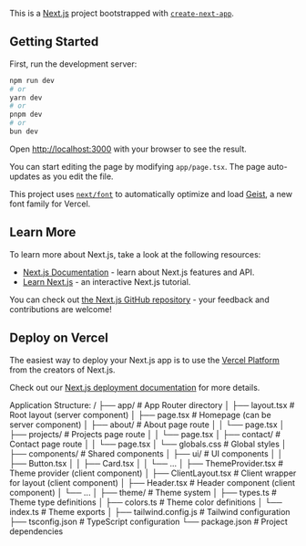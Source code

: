 This is a [Next.js](https://nextjs.org) project bootstrapped with [`create-next-app`](https://nextjs.org/docs/app/api-reference/cli/create-next-app).

## Getting Started

First, run the development server:

```bash
npm run dev
# or
yarn dev
# or
pnpm dev
# or
bun dev
```

Open [http://localhost:3000](http://localhost:3000) with your browser to see the result.

You can start editing the page by modifying `app/page.tsx`. The page auto-updates as you edit the file.

This project uses [`next/font`](https://nextjs.org/docs/app/building-your-application/optimizing/fonts) to automatically optimize and load [Geist](https://vercel.com/font), a new font family for Vercel.

## Learn More

To learn more about Next.js, take a look at the following resources:

- [Next.js Documentation](https://nextjs.org/docs) - learn about Next.js features and API.
- [Learn Next.js](https://nextjs.org/learn) - an interactive Next.js tutorial.

You can check out [the Next.js GitHub repository](https://github.com/vercel/next.js) - your feedback and contributions are welcome!

## Deploy on Vercel

The easiest way to deploy your Next.js app is to use the [Vercel Platform](https://vercel.com/new?utm_medium=default-template&filter=next.js&utm_source=create-next-app&utm_campaign=create-next-app-readme) from the creators of Next.js.

Check out our [Next.js deployment documentation](https://nextjs.org/docs/app/building-your-application/deploying) for more details.


Application Structure:
/
├── app/                     # App Router directory
│   ├── layout.tsx           # Root layout (server component)
│   ├── page.tsx             # Homepage (can be server component)
│   ├── about/               # About page route
│   │   └── page.tsx
│   ├── projects/            # Projects page route
│   │   └── page.tsx
│   ├── contact/             # Contact page route
│   │   └── page.tsx
│   └── globals.css          # Global styles
│
├── components/              # Shared components
│   ├── ui/                  # UI components
│   │   ├── Button.tsx
│   │   ├── Card.tsx
│   │   └── ...
│   ├── ThemeProvider.tsx    # Theme provider (client component)
│   ├── ClientLayout.tsx     # Client wrapper for layout (client component)
│   ├── Header.tsx           # Header component (client component)
│   └── ...
│
├── theme/                   # Theme system
│   ├── types.ts             # Theme type definitions
│   ├── colors.ts            # Theme color definitions
│   └── index.ts             # Theme exports
│
├── tailwind.config.js       # Tailwind configuration
├── tsconfig.json            # TypeScript configuration
└── package.json             # Project dependencies